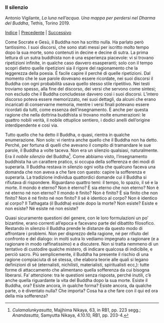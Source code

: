 <link rel="stylesheet" href="../assets/style.css">

### Il silenzio

Antonio Vigilante, _La luna nell’acqua. Una mappa per perdersi nel Dharma del Buddha_, Tethis, Torino 2019.

[Indice](index.md) | [Precedente](qui.md) | [Successivo](verificare.md)

Come Socrate e Gesù, il Buddha non ha scritto nulla. Ha parlato però tantissimo. I suoi discorsi, che sono stati messi per iscritto molto tempo dopo la sua morte, sono contenuti in decine e decine di sutra. La prima lettura di un sutra buddhista non è una esperienza piacevole: vi si trovano ripetizioni infinite, in qualche caso davvero esasperanti; solo con il tempo scopri dietro quelle ripetizioni sia il rigore del ragionamento che la leggerezza della poesia. È facile capire il perché di quelle ripetizioni. Dal momento che le sue parole dovevano essere ricordate, nei suoi discorsi il Buddha con ogni probabilità usava quello stesso stile ripetitivo. Nei testi troviamo spesso, alla fine del discorso, dei versi che servono come sintesi; non escludo che il Buddha concludesse davvero così i suoi discorsi. L’intero discorso poteva essere memorizzato, nei suoi dettagli, da alcuni che erano incaricati di conservarne memoria, mentre i versi finali potevano essere ricordati da tutti, come essenza dell’insegnamento. È anche per questa ragione che nella dottrina buddhista si trovano molte enumerazioni: le quattro nobili verità, il nobile ottuplice sentiero, i dodici anelli dell’origine interdipendente e così via.

Tutto quello che ha detto il Buddha, o quasi, rientra in qualche enumerazione. Non solo: vi rientra anche quello che il Buddha non ha detto. Perché, per fortuna di quelli che avevano il compito di tramandare le sue parole, il Buddha a volte taceva. Non era un silenzio qualsiasi, naturalmente. Era il _nobile silenzio_ del Buddha[^22]. Come abbiamo visto, l’insegnamento buddhista ha un carattere pratico, si occupa della sofferenza e dei modi di superarla. Il Buddha restava in silenzio ogni volta che qualcuno faceva una domanda che non aveva a che fare con questo: capire la sofferenza e superarla. La tradizione individua quattordici domande cui il Buddha si rifiutava di rispondere. Riguardano quattro temi: il tempo, lo spazio, il sé e la morte. Il mondo è eterno? Non è eterno? È sia eterno che non eterno? Non è né eterno né non eterno? Il mondo è finito? Non è finito? È sia finito che non finito? Non è né finito né non finito? Il sé è identico al corpo? Non è identico al corpo? Il Tathagata (il Buddha) esiste dopo la morte? Non esiste? Esiste e non esiste? Né esiste né non esiste? 

Quasi sicuramente questioni del genere, con le loro formulazioni un po’ bizantine, erano correnti all’epoca e facevano parte del dibattito filosofico. Restando in silenzio il Buddha prende le distanze da questo modo di affrontare i problemi. Non per disprezzo della ragione, né per rifiuto del confronto e del dialogo: in molti sutra lo vediamo impegnato a ragionare (e a ragionare in modo raffinatissimo) e a discutere. Non si tratta nemmeno di un tentativo di custodire qualche mistero, di indicare qualcosa di indicibile, e perciò sacro. Più semplicemente, il Buddha ha presente il rischio di una ragione compiaciuta di sé stessa, che elabora teorie alle quali si legano definizioni di sé (eternalisti, nichilisti, materialisti, spiritualisti ecc,): tutte forme di attaccamento che alimentano quella sofferenza da cui bisogna liberarsi.
Fa’ attenzione: tra le questioni senza risposta, perché inutili, c’è anche quella riguardante la vita del Buddha dopo la sua morte. Esiste il Buddha, ora? Esiste ancora, in qualche forma? Esiste ancora, da qualche parte, o è diventato nulla? Che importa? Cosa ha a che fare con il qui ed ora della mia sofferenza?

[^22]: _Culamalunkyasutta_, Majjhima Nikaya, 63, in RB1, pp. 223 segg.; _Anandasutta_, Samyutta Nikaya,  4.10.10, RB1, pp. 203-4.
